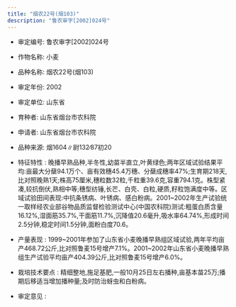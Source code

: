 ```yaml
---
title: "烟农22号(烟103)"
description: "鲁农审字[2002]024号"
---
```

* 审定编号:  鲁农审字[2002]024号

*  作物名称:  小麦

*  品种名称:  烟农22号(烟103)

*  审定年份:  2002

*  审定单位:  山东省

* 育种者:  山东省烟台市农科院

*  申请者:  山东省烟台市农科院

*  品种来源:  烟1604∥尉132∕87初20

*  特征特性 : 
晚播早熟品种,半冬性,幼苗半直立,叶黄绿色;两年区域试验结果平均:亩最大分蘖94.1万个、亩有效穗45.4万穗、分蘖成穗率47%;生育期218天,比对照晚熟1天;株高75厘米,穗粒数32粒,千粒重39.6克,容重794.1克。株型紧凑,较抗倒伏,熟相中等;穗型纺锤,长芒、白壳、白粒,硬质,籽粒饱满度中等。区域试验田间表现:中抗条锈病、叶锈病、感白粉病。2001~2002年生产试验统一取样经农业部谷物品质监督检验测试中心(中国农科院)测试:粗蛋白质含量16.12%,湿面筋35.7%,干面筋11.7%,沉降值20.6毫升,吸水率64.74%,形成时间2.5分钟,稳定时间1.5分钟,面粉白度70.6。
 
*  产量表现 : 
1999~2001年参加了山东省小麦晚播早熟组区域试验,两年平均亩产468.72公斤,比对照鲁麦15号增产7.1%。2001~2002年山东省小麦晚播早熟组生产试验平均亩产404.39公斤,比对照鲁麦15号增产6.0%。

*  栽培技术要点 : 
精细整地,施足基肥,一般10月25日左右播种,亩基本苗25万;播期后移适当增加播种量;及时防治蚜虫和白粉病。

*  审定意见 : 

